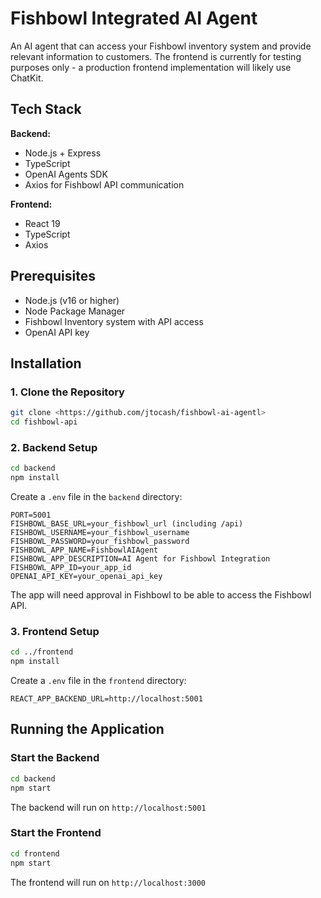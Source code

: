 # Fishbowl Integrated AI Agent

An AI agent that can access your Fishbowl inventory system and provide relevant information to customers. The frontend is currently for testing purposes only - a production frontend implementation will likely use ChatKit.

## Tech Stack

**Backend:**

- Node.js + Express
- TypeScript
- OpenAI Agents SDK
- Axios for Fishbowl API communication

**Frontend:**

- React 19
- TypeScript
- Axios

## Prerequisites

- Node.js (v16 or higher)
- Node Package Manager
- Fishbowl Inventory system with API access
- OpenAI API key

## Installation

### 1. Clone the Repository

```bash
git clone <https://github.com/jtocash/fishbowl-ai-agentl>
cd fishbowl-api
```

### 2. Backend Setup

```bash
cd backend
npm install
```

Create a `.env` file in the `backend` directory:

```env
PORT=5001
FISHBOWL_BASE_URL=your_fishbowl_url (including /api)
FISHBOWL_USERNAME=your_fishbowl_username
FISHBOWL_PASSWORD=your_fishbowl_password
FISHBOWL_APP_NAME=FishbowlAIAgent
FISHBOWL_APP_DESCRIPTION=AI Agent for Fishbowl Integration
FISHBOWL_APP_ID=your_app_id
OPENAI_API_KEY=your_openai_api_key
```

The app will need approval in Fishbowl to be able to access the Fishbowl API.

### 3. Frontend Setup

```bash
cd ../frontend
npm install
```

Create a `.env` file in the `frontend` directory:

```env
REACT_APP_BACKEND_URL=http://localhost:5001
```

## Running the Application

### Start the Backend

```bash
cd backend
npm start
```

The backend will run on `http://localhost:5001`

### Start the Frontend

```bash
cd frontend
npm start
```

The frontend will run on `http://localhost:3000`
